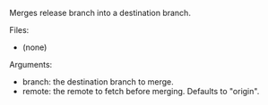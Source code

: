 Merges release branch into a destination branch.

Files:
  * (none)

Arguments:
  * branch: the destination branch to merge.
  * remote: the remote to fetch before merging. Defaults to "origin".
